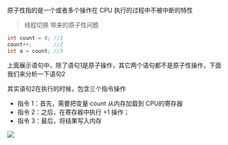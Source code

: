 原子性指的是一个或者多个操作在 CPU 执行的过程中不被中断的特性

> 线程切换 带来的原子性问题



```java
int count = 0; //1
count++;       //2
int a = count; //3
```

上面展示语句中，除了语句1是原子操作，其它两个语句都不是原子性操作，下面我们来分析一下语句2

其实语句2在执行的时候，包含三个指令操作

- 指令 1：首先，需要把变量 count 从内存加载到 CPU的寄存器
- 指令 2：之后，在寄存器中执行 +1 操作；
- 指令 3：最后，将结果写入内存

![](https://youpaiyun.zongqilive.cn/image/20200712114317.png)


